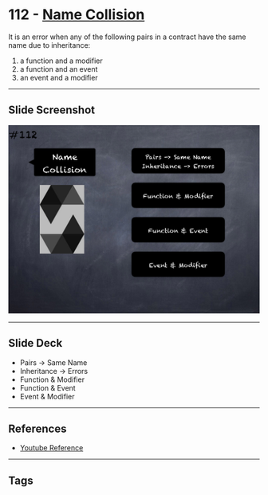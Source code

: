 # 112 - [Name Collision](Name%20Collision.md)
It is an error when any of the following pairs in a contract have the same name due to inheritance: 

1. a function and a modifier 
2. a function and an event
3. an event and a modifier

___
## Slide Screenshot
![112.png](../images/solidity201/112.png)
___
## Slide Deck
- Pairs -> Same Name
- Inheritance -> Errors
- Function & Modifier
- Function & Event
- Event & Modifier
___
## References
- [Youtube Reference](https://youtu.be/3bFgsmsQXrE?t=882)
___
## Tags